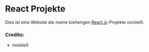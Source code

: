 # React Projekte
Dies ist eine Website die meine bisherigen [React.js](https://reactjs.org/)-Projekte vorstellt.
### Credits:
- mobileX
